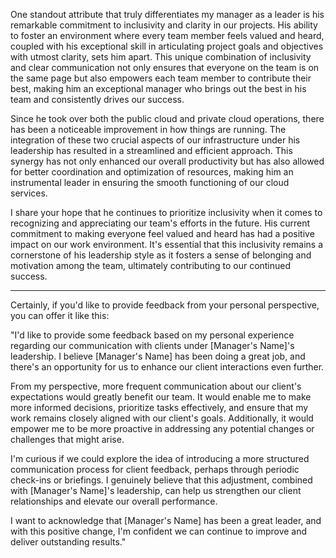 One standout attribute that truly differentiates my manager as a leader is his remarkable commitment to inclusivity and clarity in our projects. His ability to foster an environment where every team member feels valued and heard, coupled with his exceptional skill in articulating project goals and objectives with utmost clarity, sets him apart. This unique combination of inclusivity and clear communication not only ensures that everyone on the team is on the same page but also empowers each team member to contribute their best, making him an exceptional manager who brings out the best in his team and consistently drives our success.


Since he took over both the public cloud and private cloud operations, there has been a noticeable improvement in how things are running. The integration of these two crucial aspects of our infrastructure under his leadership has resulted in a streamlined and efficient approach. This synergy has not only enhanced our overall productivity but has also allowed for better coordination and optimization of resources, making him an instrumental leader in ensuring the smooth functioning of our cloud services.


I share your hope that he continues to prioritize inclusivity when it comes to recognizing and appreciating our team's efforts in the future. His current commitment to making everyone feel valued and heard has had a positive impact on our work environment. It's essential that this inclusivity remains a cornerstone of his leadership style as it fosters a sense of belonging and motivation among the team, ultimately contributing to our continued success.


-------------------------------------------------------


Certainly, if you'd like to provide feedback from your personal perspective, you can offer it like this:

"I'd like to provide some feedback based on my personal experience regarding our communication with clients under [Manager's Name]'s leadership. I believe [Manager's Name] has been doing a great job, and there's an opportunity for us to enhance our client interactions even further.

From my perspective, more frequent communication about our client's expectations would greatly benefit our team. It would enable me to make more informed decisions, prioritize tasks effectively, and ensure that my work remains closely aligned with our client's goals. Additionally, it would empower me to be more proactive in addressing any potential changes or challenges that might arise.

I'm curious if we could explore the idea of introducing a more structured communication process for client feedback, perhaps through periodic check-ins or briefings. I genuinely believe that this adjustment, combined with [Manager's Name]'s leadership, can help us strengthen our client relationships and elevate our overall performance.

I want to acknowledge that [Manager's Name] has been a great leader, and with this positive change, I'm confident we can continue to improve and deliver outstanding results."
